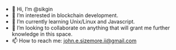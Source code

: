 - 👋 Hi, I’m @sikgin
- 👀 I’m interested in blockchain development.
- 🌱 I’m currently learning Unix/Linux and Javascript.
- 💞️ I’m looking to collaborate on anything that will grant me further knowledge in this space.
- 📫 How to reach me: john.e.sizemore.ii@gmail.com

<!---
sikgin/sikgin is a ✨ special ✨ repository because its `README.md` (this file) appears on your GitHub profile.
You can click the Preview link to take a look at your changes.
--->
